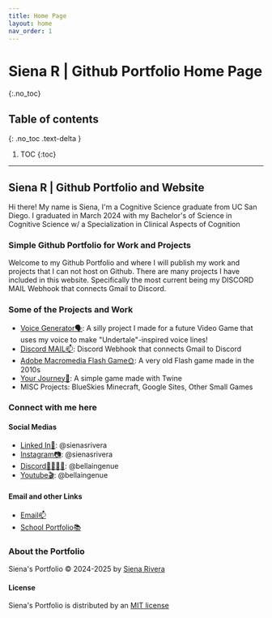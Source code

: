```yaml
---
title: Home Page
layout: home
nav_order: 1
---
```

# Siena R | Github Portfolio Home Page
{:.no_toc}

## Table of contents

{: .no_toc .text-delta }

1. TOC
{:toc}

---

## Siena R | Github Portfolio and Website

Hi there! My name is Siena, I'm a Cognitive Science graduate from UC San Diego. I graduated in March 2024 with my Bachelor's of Science in Cognitive Science w/ a Specialization in Clinical Aspects of Cognition

### Simple Github Portfolio for Work and Projects

Welcome to my Github Portfolio and where I will publish my work and projects that I can not host on Github. There are many projects I have included in this website. Specifically the most current being my DISCORD MAIL Webhook that connects Gmail to Discord.

### Some of the Projects and Work

- [Voice Generator🗣️](https://bellaingenue.github.io/docs/projects/pchildren/voicegenerator/): A silly project I made for a future Video Game that uses my voice to make "Undertale"-inspired voice lines!
- [Discord MAIL📫](https://bellaingenue.github.io/docs/projects/pchildren/discordmail/): Discord Webhook that connects Gmail to Discord
- [Adobe Macromedia Flash Game🌞](https://bellaingenue.github.io/docs/projects/pchildren/flashgame/flashgame.html): A very old Flash game made in the 2010s
- [Your Journey🤍](https://bellaingenue.github.io/docs/projects/pchildren/yourjourney/yourjourney.html): A simple game made with Twine
- MISC Projects: BlueSkies Minecraft, Google Sites, Other Small Games

### Connect with me here

#### Social Medias

- [Linked In📖](https://www.linkedin.com/in/sienasrivera/): @sienasrivera
- [Instagram📷](https://www.instagram.com/sienasrivera/): @sienasrivera
- [Discord👨‍👨‍👧‍👧](https://www.discord.app/): @bellaingenue
- [Youtube🎬](https://www.youtube.com/channel/bellaingenue): @bellaingenue

#### Email and other Links

- [Email📫](mailto:sienasrivera@gmail.com)
- [School Portfolio📚](https://www.sienasrivera.website/home)
  
### About the Portfolio

Siena's Portfolio &copy; 2024-2025 by [Siena Rivera](https://sienasrivera.website)

#### License

Siena's Portfolio is distributed by an [MIT license](https://github.com/bellaingenue/bellaingenue.github.io/LICENSE)
